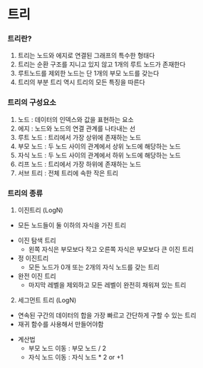 # 트리 

### 트리란?
1. 트리는 노드와 에지로 연결된 그래프의 특수한 형태다 
2. 트리는 순환 구조를 지니고 있지 않고 1개의 루트 노드가 존재한다 
3. 루트노드를 제외한 노드는 단 1개의 부모 노드를 갖는다 
4. 트리의 부분 트리 역시 트리의 모든 특징을 따른다 

### 트리의 구성요소
1. 노드 : 데이터의 인덱스와 값을 표현하는 요소 
2. 에지 : 노드와 노드의 연결 관계를 나타내는 선 
3. 루트 노드 : 트리에서 가장 상위에 존재하는 노드 
4. 부모 노드 : 두 노드 사이의 관계에서 상위 노드에 해당하는 노드 
5. 자식 노드 : 두 노드 사이의 관계에서 하위 노드에 해당하는 노드 
6. 리프 노드 : 트리에서 가장 하위에 존재하는 노드 
7. 서브 트리 : 전체 트리에 속한 작은 트리

### 트리의 종류 

1. 이진트리 (LogN)
- 모든 노드들이 둘 이하의 자식을 가진 트리 

+ 이진 탐색 트리 
    + 왼쪽 자식은 부모보다 작고 오른쪽 자식은 부모보다 큰 이진 트리 
+ 정 이진트리 
    + 모든 노드가 0개 또는 2개의 자식 노드를 갖는 트리 
+ 완전 이진 트리 
    + 마지막 레벨을 제외하고 모든 레벨이 완전히 채워져 있는 트리 

2. 세그먼트 트리 (LogN)
- 연속된 구간의 데이터의 합을 가장 빠르고 간단하게 구할 수 있는 트리
- 재귀 함수를 사용해서 만들어야함

+ 계산법 
  + 부모 노드 이동 : 부모 노드 / 2
  + 자식 노드 이동 : 자식 노드 * 2 or +1